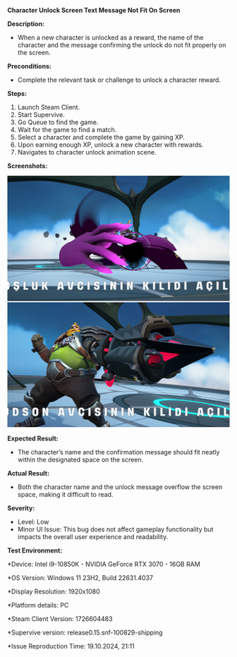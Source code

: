 **Character Unlock Screen Text Message Not Fit On Screen**

**Description:**

- When a new character is unlocked as a reward, the name of the character and the message confirming the unlock do not fit properly on the screen.

**Preconditions:**

- Complete the relevant task or challenge to unlock a character reward.

**Steps:**

1) Launch Steam Client.<br>
2) Start Supervive.<br>
3) Go Queue to find the game.<br>
4) Wait for the game to find a match.<br>
5) Select a character and complete the game by gaining XP.<br>
6) Upon earning enough XP, unlock a new character with rewards.<br>
7) Navigates to character unlock animation scene.<br>


**Screenshots:**

![](/supervive-game-defects/media/char-unlock-message-inconsistency-1.png)
![](/supervive-game-defects/media/char-unlock-message-inconsistency-2.png)

**Expected Result:**

- The character’s name and the confirmation message should fit neatly within the designated space on the screen.

**Actual Result:**

- Both the character name and the unlock message overflow the screen space, making it difficult to read.

**Severity:** 

- Level: Low
- Minor UI Issue: This bug does not affect gameplay functionality but impacts the overall user experience and readability.

**Test Environment:**

*Device: Intel i9-10850K - NVIDIA GeForce RTX 3070 - 16GB RAM

*OS Version: Windows 11 23H2, Build 22631.4037

*Display Resolution: 1920x1080

*Platform details: PC

*Steam Client Version: 1726604483

*Supervive version: release0.15.snf-100829-shipping

*Issue Reproduction Time: 19.10.2024, 21:11

